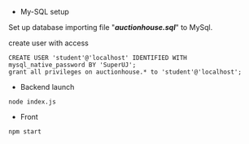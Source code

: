 * My-SQL setup

Set up database importing file "***auctionhouse.sql***" to MySql.

create user with access
```
CREATE USER 'student'@'localhost' IDENTIFIED WITH mysql_native_password BY 'SuperUJ';
grant all privileges on auctionhouse.* to 'student'@'localhost';
```

* Backend launch

```
node index.js
```

* Front 

```
npm start
```
